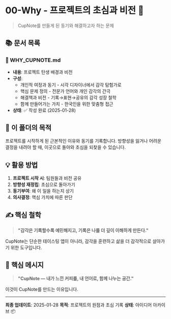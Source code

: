 # 00-Why - 프로젝트의 초심과 비전 🌱

> CupNote를 만들게 된 동기와 해결하고자 하는 문제

## 📚 문서 목록

### 📄 WHY_CUPNOTE.md
- **내용**: 프로젝트 탄생 배경과 비전
- **구성**: 
  - 개인적 여정과 동기 - 시각 디자이너에서 감각 탐험가로
  - 핵심 문제 정의 - 전문가 언어와 개인 감각의 간극
  - 해결책과 비전 - 기록→표현→공유의 감각 성장 철학
  - 함께 만들어가는 가치 - 한국인을 위한 맞춤형 접근
- **상태**: ✅ 작성 완료 (2025-01-28)

## 🎯 이 폴더의 목적

프로젝트를 시작하게 된 근본적인 이유와 동기를 기록합니다. 방향성을 잃거나 어려운 결정을 내려야 할 때, 이곳으로 돌아와 초심을 되찾을 수 있습니다.

## 💡 활용 방법

1. **프로젝트 시작 시**: 팀원들과 비전 공유
2. **방향성 재정립**: 초심으로 돌아가기
3. **동기부여**: 왜 이 일을 하는지 상기
4. **의사결정**: 핵심 가치에 따른 판단

## ✍️ 핵심 철학

> **"감각은 기록할수록 예민해지고, 기록은 나를 더 깊이 이해하게 만든다."**

CupNote는 단순한 테이스팅 앱이 아니라, 감각을 훈련하고 삶을 더 감각적으로 살아가기 위한 도구입니다.

## 🌟 핵심 메시지

> **"CupNote — 내가 느낀 커피를, 내 언어로, 함께 나누는 공간."**

이것이 CupNote를 만드는 이유입니다.

---

**최종 업데이트**: 2025-01-28
**목적**: 프로젝트의 원점과 초심 기록
**상태**: 아이디어 아카이브 📦